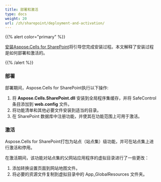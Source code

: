 ```yaml
---
title: 部署和激活
type: docs
weight: 20
url: /zh/sharepoint/deployment-and-activation/
---
```


{{% alert color="primary" %}} 

[安装Aspose.Cells for SharePoint](/cells/zh/sharepoint/installing-aspose-cells-for-sharepoint/)将引导您完成安装过程。本文解释了安装过程是如何部署和激活的。

{{% /alert %}} 
### **部署**
部署期间，Aspose.Cells for SharePoint执行以下操作:

1. 将 **Aspose.Cells.SharePoint.dll** 安装到全局程序集缓存，并将 SafeControl 条目添加到 **web.config** 文件。
1. 将功能清单和其他必要文件安装到适当的目录。
1. 在 SharePoint 数据库中注册功能，并使其在功能范围上可用于激活。
### **激活**
Aspose.Cells for SharePoint打包为站点（站点集）级功能，并可在站点集上进行激活和停用。 

在激活期间，该功能对站点集的父网站应用程序的虚拟目录进行了一些更改：

1. 添加转换设置页面到网站地图文件。
1. 将必要的资源文件复制到虚拟目录中的 App_GlobalResources 文件夹。
